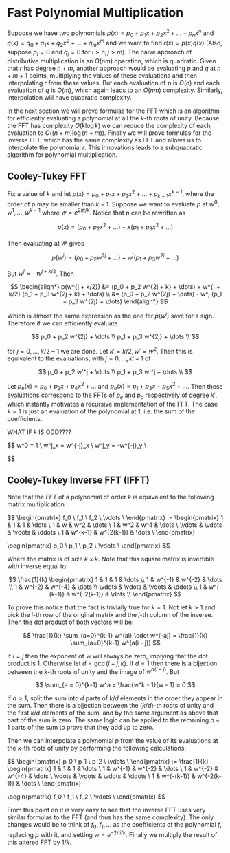 # Fast Polynomial Multiplication

Suppose we have two polynomials $p(x) = p_0 + p_1 x + p_2 x^2 + \dots + p_n x^n$ and $q(x) = q_0 + q_1 x + q_2 x^2 + \dots + q_m x^m$ and we want to find $r(x) = p(x) q(x)$ (Also, suppose $p_i = 0$ and $q_j = 0$ for $i > n, j > m$). The naive approach of distributive multiplication is an $O(nm)$ operation, which is quadratic. Given that $r$ has degree $n + m$, another approach would be evaluating $p$ and $q$ at $n + m + 1$ points, multiplying the values of these evaluations and then interpolating $r$ from these values. But each evaluation of $p$ is $O(n)$ and each evaluation of $q$ is $O(m)$, which again leads to an $O(nm)$ complexity. Similarly, interpolation will have quadratic complexity.

In the next section we will prove formulas for the FFT which is an algorithm for efficiently evaluating a polynomial at all the $k$-th roots of unity. Because the FFT has complexity $O(k \log k)$ we can reduce the complexity of each evaluation to $O((n + m) \log (n + m))$. Finally we will prove formulas for the inverse FFT, which has the same complexity as FFT and allows us to interpolate the polynomial $r$. This innovations leads to a subquadratic algorithm for polynomial multiplication.

## Cooley-Tukey FFT

Fix a value of $k$ and let $p(x) = p_0 + p_1 x + p_2 x^2 + \dots + p_{k-1} x^{k-1}$, where the order of $p$ may be smaller than $k-1$. Suppose we want to evaluate $p$ at $w^0, w^1, \dots, w^{k-1}$ where $w = e^{2 \pi i / k}$. Notice that $p$ can be rewritten as

$$
p(x) = (p_0 + p_2 x^2 + \dots) + x (p_1 + p_3 x^2 + \dots)
$$

Then evaluating at $w^j$ gives

$$
p(w^j) = (p_0 + p_2 w^{2j} + \dots) + w^j (p_1 + p_3 w^{2j} + \dots)
$$

But $w^j = -w^{j + k/2}$. Then

$$
\begin{align*}
p(w^{j + k/2})
&= (p_0 + p_2 w^{2j + k} + \dots) + w^{j + k/2} (p_1 + p_3 w^{2j + k} + \dots) \\
&= (p_0 + p_2 w^{2j} + \dots) - w^j (p_1 + p_3 w^{2j} + \dots)
\end{align*}
$$

Which is almost the same expression as the one for $p(w^j)$ save for a sign. Therefore if we can efficiently evaluate

$$
p_0 + p_2 w^{2j} + \dots \\
p_1 + p_3 w^{2j} + \dots \\
$$

for $j = 0, \dots, k/2 - 1$ we are done. Let $k' = k/2, w' = w^2$. Then this is equivalent to the evaluations, with $j = 0, \dots, k' - 1$ of

$$
p_0 + p_2 w'^j + \dots \\
p_1 + p_3 w'^j + \dots \\
$$

Let $p_e(x) = p_0 + p_2 x + p_4 x^2 + \dots$ and $p_o(x) = p_1 + p_3 x + p_5 x^2 + \dots$. Then these evaluations correspond to the FFTs of $p_e$ and $p_o$ respectively of degree $k'$, which instantly motivates a recursive implementation of the FFT. The case $k = 1$ is just an evaluation of the polynomial at $1$, i.e. the sum of the coefficients.

WHAT IF $k$ IS ODD????

$$
w^0 = 1 \\
w^j_x = w^{-j}_x \\
w^j_y = -w^{-j}_y \\

$$

## Cooley-Tukey Inverse FFT (IFFT)

Note that the $FFT$ of a polynomial of order $k$ is equivalent to the following matrix multiplication

$$
\begin{pmatrix}
f_0 \\
f_1 \\
f_2 \\
\vdots \\
\end{pmatrix}
:=
\begin{pmatrix}
1 & 1 & 1 & \dots \\
1 & w & w^2 & \dots \\
1 & w^2 & w^4 & \dots \\
\vdots & \vdots & \vdots & \ddots \\
1 & w^{k-1} & w^{2(k-1)} & \dots \\
\end{pmatrix}

\begin{pmatrix}
p_0 \\
p_1 \\
p_2 \\
\vdots \\
\end{pmatrix}
$$

Where the matrix is of size $k \times k$. Note that this square matrix is invertible with inverse equal to:

$$
\frac{1}{k}
\begin{pmatrix}
1 & 1 & 1 & \dots \\
1 & w^{-1} & w^{-2} & \dots \\
1 & w^{-2} & w^{-4} & \dots \\
\vdots & \vdots & \vdots & \ddots \\
1 & w^{-(k-1)} & w^{-2(k-1)} & \dots \\
\end{pmatrix}
$$

To prove this notice that the fact is trivially true for $k = 1$. Not let $k \gt 1$ and pick the $i$-th row of the original matrix and the $j$-th column of the inverse. Then the dot product of both vectors will be:

$$
\frac{1}{k} \sum_{a=0}^{k-1} w^{ai} \cdot w^{-aj}
= \frac{1}{k} \sum_{a=0}^{k-1} w^{a(i - j)}
$$

If $i = j$ then the exponent of $w$ will always be zero, implying that the dot product is $1$. Otherwise let $d = \gcd(i - j, k)$. If $d = 1$ then there is a bijection between the $k$-th roots of unity and the image of $w^{a(i-j)}$. But

$$
\sum_{a = 0}^{k-1} w^a = \frac{w^k - 1}{w - 1} = 0
$$

If $d > 1$, split the sum into $d$ parts of $k/d$ elements in the order they appear in the sum. Then there is a bijection between the $(k/d)$-th roots of unity and the first $k/d$ elements of the sum, and by the same argument as above that part of the sum is zero. The same logic can be applied to the remaining $d - 1$ parts of the sum to prove that they add up to zero.

Then we can interpolate a polynomial $p$ from the value of its evaluations at the $k$-th roots of unity by performing the following calculations:

$$
\begin{pmatrix}
p_0 \\
p_1 \\
p_2 \\
\vdots \\
\end{pmatrix}
:=
\frac{1}{k}
\begin{pmatrix}
1 & 1 & 1 & \dots \\
1 & w^{-1} & w^{-2} & \dots \\
1 & w^{-2} & w^{-4} & \dots \\
\vdots & \vdots & \vdots & \ddots \\
1 & w^{-(k-1)} & w^{-2(k-1)} & \dots \\
\end{pmatrix}

\begin{pmatrix}
f_0 \\
f_1 \\
f_2 \\
\vdots \\
\end{pmatrix}
$$

From this point on it is very easy to see that the inverse FFT uses very similar formulas to the FFT (and thus has the same complexity). The only changes would be to think of $f_0, f_1, \dots$ as the coefficients of the polynomial $f$, replacing $p$ with it, and setting $w = e^{-2 \pi i/k}$. Finally we multiply the result of this altered FFT by $1/k$.
